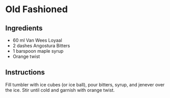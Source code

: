# Old Fashioned

## Ingredients

* 60 ml Van Wees Loyaal
* 2 dashes Angostura Bitters
* 1 barspoon maple syrup
* Orange twist

## Instructions

Fill tumbler with ice cubes (or ice ball), pour bitters, syrup, and jenever over the ice. Stir until cold and garnish with orange twist.
